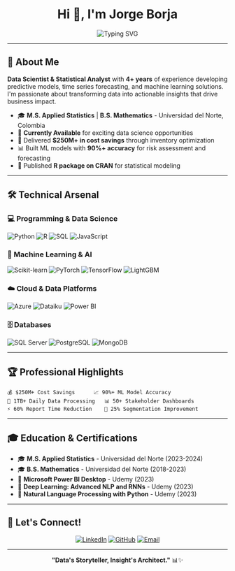 <h1 align="center">Hi 👋, I'm Jorge Borja</h1>

<div align="center">
  <img src="https://readme-typing-svg.herokuapp.com?font=Fira+Code&weight=600&size=28&duration=3000&pause=1000&color=2E8B57&center=true&vCenter=true&width=600&lines=Data+Scientist+%26+Statistical+Analyst;Machine+Learning+Engineer;4%2B+Years+of+Experience;Passionate+about+AI+%26+Analytics" alt="Typing SVG" />
</div>

---

## 🎯 About Me

**Data Scientist & Statistical Analyst** with **4+ years** of experience developing predictive models, time series forecasting, and machine learning solutions. I'm passionate about transforming data into actionable insights that drive business impact.

- 🎓 **M.S. Applied Statistics** | **B.S. Mathematics** - Universidad del Norte, Colombia
- 💼 **Currently Available** for exciting data science opportunities
- 🚀 Delivered **$250M+ in cost savings** through inventory optimization
- 📊 Built ML models with **90%+ accuracy** for risk assessment and forecasting
- 🔬 Published **R package on CRAN** for statistical modeling

---

## 🛠️ Technical Arsenal

### 💻 Programming & Data Science
![Python](https://img.shields.io/badge/Python-3776AB?style=for-the-badge&logo=python&logoColor=white)
![R](https://img.shields.io/badge/R-276DC3?style=for-the-badge&logo=r&logoColor=white)
![SQL](https://img.shields.io/badge/SQL-336791?style=for-the-badge&logo=postgresql&logoColor=white)
![JavaScript](https://img.shields.io/badge/JavaScript-F7DF1E?style=for-the-badge&logo=javascript&logoColor=black)

### 🤖 Machine Learning & AI
![Scikit-learn](https://img.shields.io/badge/scikit--learn-F7931E?style=for-the-badge&logo=scikit-learn&logoColor=white)
![PyTorch](https://img.shields.io/badge/PyTorch-EE4C2C?style=for-the-badge&logo=pytorch&logoColor=white)
![TensorFlow](https://img.shields.io/badge/TensorFlow-FF6F00?style=for-the-badge&logo=tensorflow&logoColor=white)
![LightGBM](https://img.shields.io/badge/LightGBM-02569B?style=for-the-badge&logo=lightgbm&logoColor=white)

### ☁️ Cloud & Data Platforms
![Azure](https://img.shields.io/badge/Microsoft_Azure-0078D4?style=for-the-badge&logo=microsoft-azure&logoColor=white)
![Dataiku](https://img.shields.io/badge/Dataiku-2AB1AC?style=for-the-badge&logo=dataiku&logoColor=white)
![Power BI](https://img.shields.io/badge/Power_BI-F2C811?style=for-the-badge&logo=power-bi&logoColor=black)

### 🗄️ Databases
![SQL Server](https://img.shields.io/badge/SQL_Server-CC2927?style=for-the-badge&logo=microsoft-sql-server&logoColor=white)
![PostgreSQL](https://img.shields.io/badge/PostgreSQL-336791?style=for-the-badge&logo=postgresql&logoColor=white)
![MongoDB](https://img.shields.io/badge/MongoDB-47A248?style=for-the-badge&logo=mongodb&logoColor=white)

---

## 🏆 Professional Highlights

```
💰 $250M+ Cost Savings      📈 90%+ ML Model Accuracy
🔄 1TB+ Daily Data Processing   📊 50+ Stakeholder Dashboards
⚡ 60% Report Time Reduction    🎯 25% Segmentation Improvement
```

---

## 🎓 Education & Certifications

- 🎓 **M.S. Applied Statistics** - Universidad del Norte (2023-2024)
- 🎓 **B.S. Mathematics** - Universidad del Norte (2018-2023)
- 📜 **Microsoft Power BI Desktop** - Udemy (2023)
- 📜 **Deep Learning: Advanced NLP and RNNs** - Udemy (2023)
- 📜 **Natural Language Processing with Python** - Udemy (2023)

---

## 🌟 Let's Connect!

<div align="center">
  
[![LinkedIn](https://img.shields.io/badge/LinkedIn-0077B5?style=for-the-badge&logo=linkedin&logoColor=white)](https://linkedin.com/in/jorgeborjas25)
[![GitHub](https://img.shields.io/badge/GitHub-100000?style=for-the-badge&logo=github&logoColor=white)](https://github.com/unfresh25)
[![Email](https://img.shields.io/badge/Email-D14836?style=for-the-badge&logo=gmail&logoColor=white)](mailto:jorgeborja48@gmail.com)

</div>

---

<div align="center">
  
**"Data's Storyteller, Insight's Architect."** 📊✨

</div>
